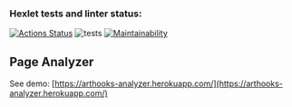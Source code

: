 ### Hexlet tests and linter status:
[![Actions Status](https://github.com/Colonizator1/php-project-lvl3/workflows/hexlet-check/badge.svg)](https://github.com/Colonizator1/php-project-lvl3/actions) ![tests](https://github.com/Colonizator1/php-project-lvl3/workflows/tests/badge.svg) [![Maintainability](https://api.codeclimate.com/v1/badges/741ede74e307cf8aea6c/maintainability)](https://codeclimate.com/github/Colonizator1/php-project-lvl3/maintainability)

## Page Analyzer
See demo: [https://arthooks-analyzer.herokuapp.com/](https://arthooks-analyzer.herokuapp.com/)
